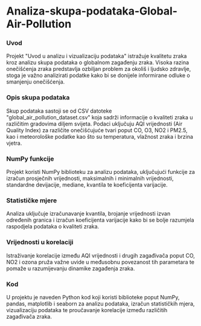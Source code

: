 # Analiza-skupa-podataka-Global-Air-Pollution


### Uvod

Projekt "Uvod u analizu i vizualizaciju podataka" istražuje kvalitetu zraka kroz analizu skupa podataka o globalnom zagađenju zraka. Visoka razina onečišćenja zraka predstavlja ozbiljan problem za okoliš i ljudsko zdravlje, stoga je važno analizirati podatke kako bi se donijele informirane odluke o smanjenju onečišćenja.

### Opis skupa podataka

Skup podataka sastoji se od CSV datoteke "global_air_pollution_dataset.csv" koja sadrži informacije o kvaliteti zraka u različitim gradovima diljem svijeta. Podaci uključuju AQI vrijednosti (Air Quality Index) za različite onečišćujuće tvari poput CO, O3, NO2 i PM2.5, kao i meteorološke podatke kao što su temperatura, vlažnost zraka i brzina vjetra.

### NumPy funkcije

Projekt koristi NumPy biblioteku za analizu podataka, uključujući funkcije za izračun prosječnih vrijednosti, maksimalnih i minimalnih vrijednosti, standardne devijacije, mediane, kvantila te koeficijenta varijacije.

### Statističke mjere

Analiza uključuje izračunavanje kvantila, brojanje vrijednosti izvan određenih granica i izračun koeficijenta varijacije kako bi se bolje razumjela raspodjela podataka o kvaliteti zraka.

### Vrijednosti u korelaciji

Istraživanje korelacije između AQI vrijednosti i drugih zagađivača poput CO, NO2 i ozona pruža važne uvide u međusobnu povezanost tih parametara te pomaže u razumijevanju dinamike zagađenja zraka.

### Kod

U projektu je naveden Python kod koji koristi biblioteke poput NumPy, pandas, matplotlib i seaborn za analizu podataka, izračun statističkih mjera, vizualizaciju podataka te proučavanje korelacije između različitih zagađivača zraka.
